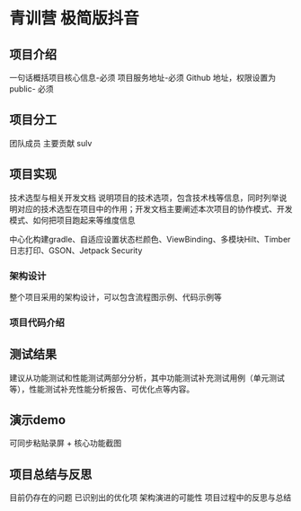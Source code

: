 # 青训营 极简版抖音
## 项目介绍
一句话概括项目核心信息-必须 项目服务地址-必须 Github 地址，权限设置为 public- 必须

## 项目分工
团队成员	主要贡献
sulv	
## 项目实现
技术选型与相关开发文档
说明项目的技术选项，包含技术栈等信息，同时列举说明对应的技术选型在项目中的作用；开发文档主要阐述本次项目的协作模式、开发模式、如何把项目跑起来等维度信息

中心化构建gradle、自适应设置状态栏颜色、ViewBinding、多模块Hilt、Timber日志打印、GSON、Jetpack Security

### 架构设计
整个项目采用的架构设计，可以包含流程图示例、代码示例等

### 项目代码介绍
## 测试结果
建议从功能测试和性能测试两部分分析，其中功能测试补充测试用例（单元测试等），性能测试补充性能分析报告、可优化点等内容。

## 演示demo
可同步粘贴录屏 + 核心功能截图


## 项目总结与反思
目前仍存在的问题
已识别出的优化项
架构演进的可能性
项目过程中的反思与总结
